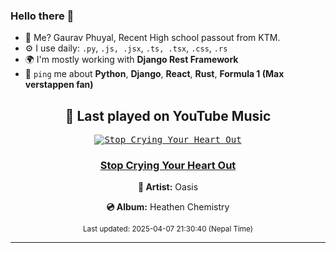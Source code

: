 ### Hello there 👋
- 💨 Me? Gaurav Phuyal, Recent High school passout from KTM.
- ⚙️ I use daily: `.py`, `.js, .jsx`, `.ts, .tsx`, `.css`, `.rs`
- 🌍 I'm mostly working with **Django Rest Framework**
- 💬 `ping` me about **Python**, **Django**, **React**, **Rust**, **Formula 1 (Max verstappen fan)**
<!-- YOUTUBE-MUSIC-START -->
<div align='center'>

## 🎵 Last played on YouTube Music

<kbd>

[![Stop Crying Your Heart Out](https://lastfm.freetls.fastly.net/i/u/174s/6a54881070cc06d4d4a15f7847c4c255.jpg)](https://lastfm.freetls.fastly.net/i/u/174s/6a54881070cc06d4d4a15f7847c4c255.jpg)

</kbd>

### [Stop Crying Your Heart Out](https://www.youtube.com/results?search_query=Oasis%20Stop%20Crying%20Your%20Heart%20Out)

**🎤 Artist:** Oasis

**💿 Album:** Heathen Chemistry

<sub>Last updated: 2025-04-07 21:30:40 (Nepal Time)</sub>

</div>

<!-- YOUTUBE-MUSIC-END -->
<hr>

